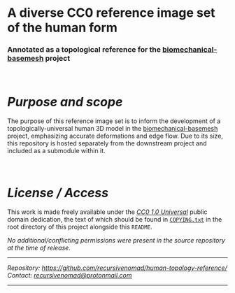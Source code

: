 **A diverse CC0 reference image set of the human form**
=======================================================

### Annotated as a topological reference for the [biomechanical-basemesh][URL-basemesh] project

&nbsp;



***Purpose and scope***
=======================

The purpose of this reference image set is to inform the development of a topologically-universal human 3D model in the [biomechanical-basemesh][URL-basemesh] project, emphasizing accurate deformations and edge flow.
Due to its size, this repository is hosted separately from the downstream project and included as a submodule within it.

&nbsp;



***License / Access***
======================

This work is made freely available under the [*CC0 1.0 Universal*][URL-CC0] public domain dedication, the text of which should be found in [`COPYING.txt`](./COPYING.txt) in the root directory of this project alongside this `README`.

*No additional/conflicting permissions were present in the source repository at the time of release.*

----------------------

*Repository: <https://github.com/recursivenomad/human-topology-reference/>*  
*Contact: <recursivenomad@protonmail.com>*

----------------------



[URL-CC0]: <https://creativecommons.org/publicdomain/zero/1.0/>

[URL-basemesh]: <https://gitlab.com/recursivenomad/biomechanical-basemesh/>
